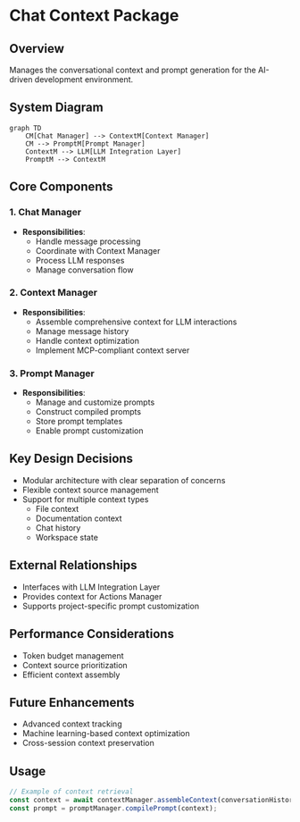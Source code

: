 # Chat Context Package

## Overview

Manages the conversational context and prompt generation for the AI-driven development environment.

## System Diagram

```mermaid
graph TD
    CM[Chat Manager] --> ContextM[Context Manager]
    CM --> PromptM[Prompt Manager]
    ContextM --> LLM[LLM Integration Layer]
    PromptM --> ContextM
```

## Core Components

### 1. Chat Manager

- **Responsibilities**:
  - Handle message processing
  - Coordinate with Context Manager
  - Process LLM responses
  - Manage conversation flow

### 2. Context Manager

- **Responsibilities**:
  - Assemble comprehensive context for LLM interactions
  - Manage message history
  - Handle context optimization
  - Implement MCP-compliant context server

### 3. Prompt Manager

- **Responsibilities**:
  - Manage and customize prompts
  - Construct compiled prompts
  - Store prompt templates
  - Enable prompt customization

## Key Design Decisions

- Modular architecture with clear separation of concerns
- Flexible context source management
- Support for multiple context types
  - File context
  - Documentation context
  - Chat history
  - Workspace state

## External Relationships

- Interfaces with LLM Integration Layer
- Provides context for Actions Manager
- Supports project-specific prompt customization

## Performance Considerations

- Token budget management
- Context source prioritization
- Efficient context assembly

## Future Enhancements

- Advanced context tracking
- Machine learning-based context optimization
- Cross-session context preservation

## Usage

```typescript
// Example of context retrieval
const context = await contextManager.assembleContext(conversationHistory);
const prompt = promptManager.compilePrompt(context);
```
